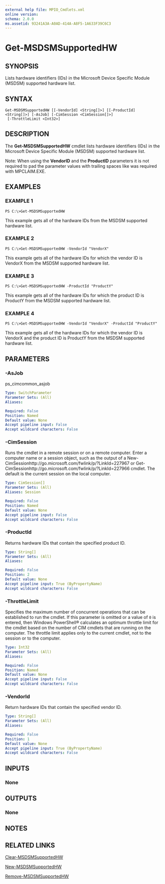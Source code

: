 ```yaml
---
external help file: MPIO_Cmdlets.xml
online version: 
schema: 2.0.0
ms.assetid: 93241A3A-A0AD-414A-A8F5-1A633F39C6C3
---
```


# Get-MSDSMSupportedHW

## SYNOPSIS
Lists hardware identifiers (IDs) in the Microsoft Device Specific Module (MSDSM) supported hardware list.

## SYNTAX

```
Get-MSDSMSupportedHW [[-VendorId] <String[]>] [[-ProductId] <String[]>] [-AsJob] [-CimSession <CimSession[]>]
 [-ThrottleLimit <Int32>]
```

## DESCRIPTION
The **Get-MSDSMSupportedHW** cmdlet lists hardware identifiers (IDs) in the Microsoft Device Specific Module (MSDSM) supported hardware list.

Note: When using the **VendorID** and the **ProductID** parameters it is not required to pad the parameter values with trailing spaces like was required with MPCLAIM.EXE.

## EXAMPLES

### EXAMPLE 1
```
PS C:\>Get-MSDSMSupportedHW
```

This example gets all of the hardware IDs from the MSDSM supported hardware list.

### EXAMPLE 2
```
PS C:\>Get-MSDSMSupportedHW -VendorId "VendorX"
```

This example gets all of the hardware IDs for which the vendor ID is VendorX from the MSDSM supported hardware list.

### EXAMPLE 3
```
PS C:\>Get-MSDSMSupportedHW -ProductId "ProductY"
```

This example gets all of the hardware IDs for which the product ID is ProductY from the MSDSM supported hardware list.

### EXAMPLE 4
```
PS C:\>Get-MSDSMSupportedHW -VendorId "VendorX" -ProductId "ProductY"
```

This example gets all of the hardware IDs for which the vendor ID is VendorX and the product ID is ProductY from the MSDSM supported hardware list.

## PARAMETERS

### -AsJob
ps_cimcommon_asjob

```yaml
Type: SwitchParameter
Parameter Sets: (All)
Aliases: 

Required: False
Position: Named
Default value: None
Accept pipeline input: False
Accept wildcard characters: False
```

### -CimSession
Runs the cmdlet in a remote session or on a remote computer.
Enter a computer name or a session object, such as the output of a New-CimSessionhttp://go.microsoft.com/fwlink/p/?LinkId=227967 or Get-CimSessionhttp://go.microsoft.com/fwlink/p/?LinkId=227966 cmdlet.
The default is the current session on the local computer.

```yaml
Type: CimSession[]
Parameter Sets: (All)
Aliases: Session

Required: False
Position: Named
Default value: None
Accept pipeline input: False
Accept wildcard characters: False
```

### -ProductId
Returns hardware IDs that contain the specified product ID.

```yaml
Type: String[]
Parameter Sets: (All)
Aliases: 

Required: False
Position: 2
Default value: None
Accept pipeline input: True (ByPropertyName)
Accept wildcard characters: False
```

### -ThrottleLimit
Specifies the maximum number of concurrent operations that can be established to run the cmdlet.
If this parameter is omitted or a value of `0` is entered, then Windows PowerShell® calculates an optimum throttle limit for the cmdlet based on the number of CIM cmdlets that are running on the computer.
The throttle limit applies only to the current cmdlet, not to the session or to the computer.

```yaml
Type: Int32
Parameter Sets: (All)
Aliases: 

Required: False
Position: Named
Default value: None
Accept pipeline input: False
Accept wildcard characters: False
```

### -VendorId
Return hardware IDs that contain the specified vendor ID.

```yaml
Type: String[]
Parameter Sets: (All)
Aliases: 

Required: False
Position: 1
Default value: None
Accept pipeline input: True (ByPropertyName)
Accept wildcard characters: False
```

## INPUTS

### None

## OUTPUTS

### None

## NOTES

## RELATED LINKS

[Clear-MSDSMSupportedHW](./Clear-MSDSMSupportedHW.md)

[New-MSDSMSupportedHW](./New-MSDSMSupportedHW.md)

[Remove-MSDSMSupportedHW](./Remove-MSDSMSupportedHW.md)

